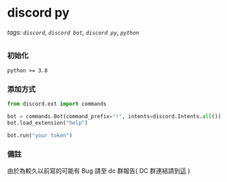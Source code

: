 # discord py

###### tags: `discord`, `discord bot`, `discord py`, `python`

### 初始化

`python >= 3.8`

### 添加方式

```python
from discord.ext import commands

bot = commands.Bot(command_prefix="!", intents=discord.Intents.all())
bot.load_extension("help")

bot.run("your token")
```

### 備註

由於為較久以前寫的可能有 Bug 請至 dc 群報告( DC 群連結請到[這](/README.md) )
